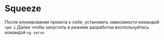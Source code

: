 # Squeeze
После клонирования проекта к себе, установить зависимости командой `npm i`
Далее чтобы запустить в режиме разработки воспользуйтесь командой `ng serve`